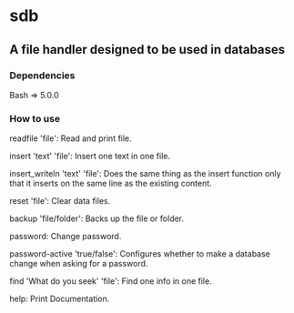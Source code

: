 # sdb
## A file handler designed to be used in databases

### Dependencies

Bash => 5.0.0

###


### How to use

readfile 'file': Read and print file.

insert 'text' 'file': Insert one text in one file.

insert_writeln 'text' 'file': Does the same thing as the insert function only that it inserts on the same line as the existing content.

reset 'file': Clear data files.

backup 'file/folder': Backs up the file or folder.

password: Change password.

password-active 'true/false': Configures whether to make a database change when asking for a password.

find 'What do you seek' 'file': Find one info in one file.

help: Print Documentation.
